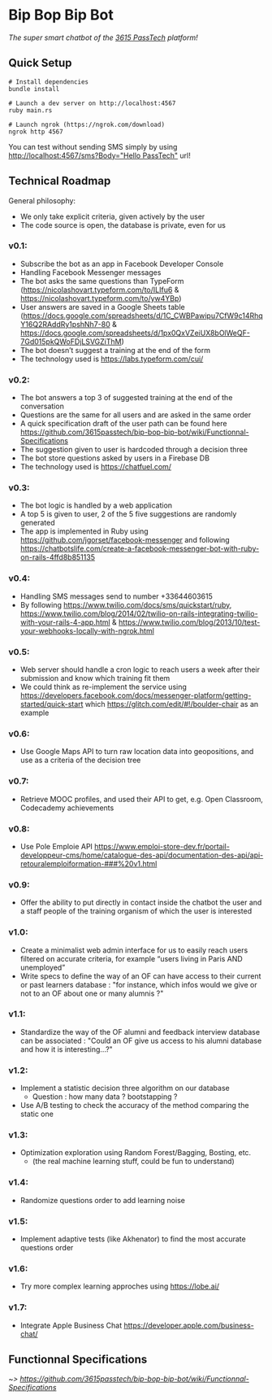 # Bip Bop Bip Bot

_The super smart chatbot of the [3615 PassTech](https://passtech.io) platform!_


## Quick Setup

```shell
# Install dependencies
bundle install

# Launch a dev server on http://localhost:4567
ruby main.rs

# Launch ngrok (https://ngrok.com/download)
ngrok http 4567
```

You can test without sending SMS simply by using [http://localhost:4567/sms?Body="Hello PassTech"](http://localhost:4567/sms?Body="Hello%20PassTech") url!


## Technical Roadmap

General philosophy:

- We only take explicit criteria, given actively by the user
- The code source is open, the database is private, even for us

### v0.1:

- Subscribe the bot as an app in Facebook Developer Console
- Handling Facebook Messenger messages
- The bot asks the same questions than TypeForm (https://nicolashovart.typeform.com/to/ILIfu6 & https://nicolashovart.typeform.com/to/yw4YBp)
- User answers are saved in a Google Sheets table (https://docs.google.com/spreadsheets/d/1C_CWBPawipu7CfW9c14RhqY16Q2RAddRy1pshNh7-80 & https://docs.google.com/spreadsheets/d/1px0QxVZeiUX8bOlWeQF-7Gd015pkQWoFDjLSVGZiThM)
- The bot doesn’t suggest a training at the end of the form
- The technology used is https://labs.typeform.com/cui/

### v0.2:

- The bot answers a top 3 of suggested training at the end of the conversation
- Questions are the same for all users and are asked in the same order
- A quick specification draft of the user path can be found here https://github.com/3615passtech/bip-bop-bip-bot/wiki/Functionnal-Specifications
- The suggestion given to user is hardcoded through a decision three
- The bot store questions asked by users in a Firebase DB
- The technology used is https://chatfuel.com/

### v0.3:

- The bot logic is handled by a web application
- A top 5 is given to user, 2 of the 5 five suggestions are randomly generated
- The app is implemented in Ruby using https://github.com/jgorset/facebook-messenger and following https://chatbotslife.com/create-a-facebook-messenger-bot-with-ruby-on-rails-4ffd8b851135

### v0.4:

- Handling SMS messages send to number +33644603615
- By following https://www.twilio.com/docs/sms/quickstart/ruby, https://www.twilio.com/blog/2014/02/twilio-on-rails-integrating-twilio-with-your-rails-4-app.html & https://www.twilio.com/blog/2013/10/test-your-webhooks-locally-with-ngrok.html

### v0.5:

- Web server should handle a cron logic to reach users a week after their submission and know which training fit them
- We could think as re-implement the service using https://developers.facebook.com/docs/messenger-platform/getting-started/quick-start which https://glitch.com/edit/#!/boulder-chair as an example

### v0.6:

- Use Google Maps API to turn raw location data into geopositions, and use as a criteria of the decision tree

### v0.7:

- Retrieve MOOC profiles, and used their API to get, e.g. Open Classroom, Codecademy achievements

### v0.8:

- Use Pole Emploie API <https://www.emploi-store-dev.fr/portail-developpeur-cms/home/catalogue-des-api/documentation-des-api/api-retouralemploiformation-###%20v1.html>

### v0.9:

- Offer the ability to put directly in contact inside the chatbot the user and a staff people of the training organism of which the user is interested

### v1.0:

- Create a minimalist web admin interface for us to easily reach users filtered on accurate criteria, for example “users living in Paris AND unemployed”
- Write specs to define the way of an OF can have access to their current or past learners database : "for instance, which infos would we give or not to an OF about one or many alumnis ?"

### v1.1:

- Standardize the way of the OF alumni and feedback interview database can be associated : "Could an OF give us access to his alumni database and how it is interesting...?"

### v1.2:

- Implement a statistic decision three algorithm on our database 
  - Question : how many data ? bootstapping ?
- Use A/B testing to check the accuracy of the method comparing the static one

### v1.3:

- Optimization exploration using Random Forest/Bagging, Bosting, etc.
  - (the real machine learning stuff, could be fun to understand)

### v1.4:

- Randomize questions order to add learning noise

### v1.5:

- Implement adaptive tests (like Akhenator) to find the most accurate questions order

### v1.6:

- Try more complex learning approches using https://lobe.ai/

### v1.7:

- Integrate Apple Business Chat https://developer.apple.com/business-chat/



## Functionnal Specifications

_~> https://github.com/3615passtech/bip-bop-bip-bot/wiki/Functionnal-Specifications_
